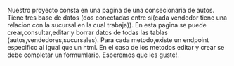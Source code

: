Nuestro proyecto consta en una pagina de una consecionaria de autos. Tiene tres base de datos (dos conectadas entre sí(cada vendedor tiene una relacion con la sucursal en la cual trabaja)).
En esta pagina se puede crear,consultar,editar y borrar datos de todas las tablas (autos,vendedores,sucursales).
Para cada metodo,existe un endpoint especifico al igual que un html.
En el caso de los metodos editar y crear se debe completar un formumlario.
Esperemos que les guste!.
